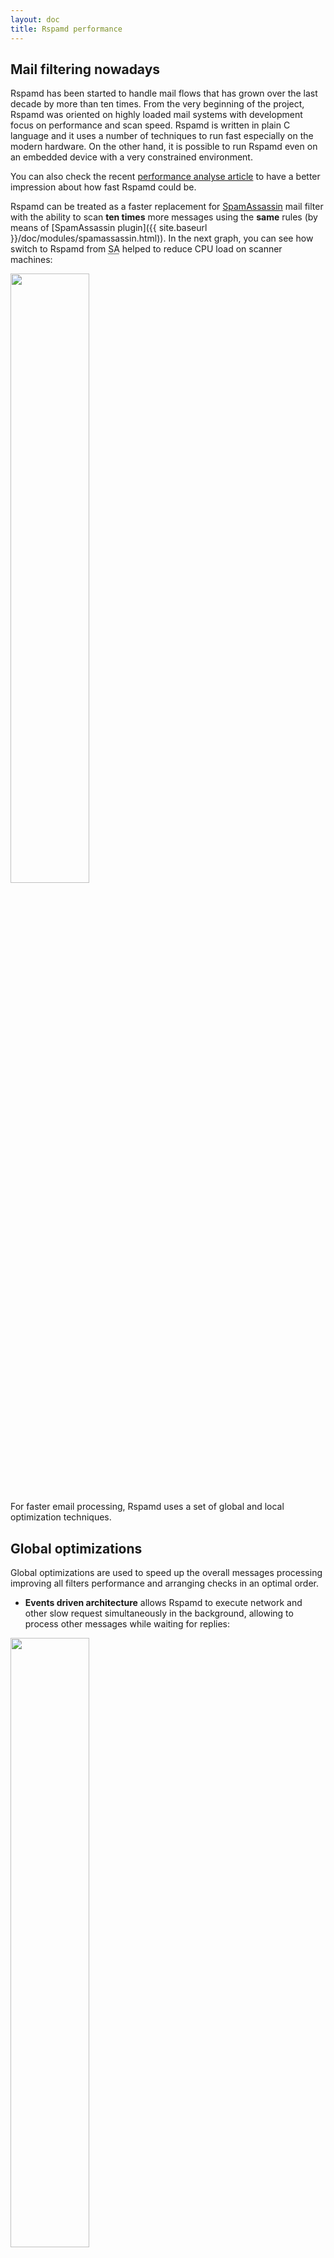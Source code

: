 ```yaml
---
layout: doc
title: Rspamd performance
---
```


## Mail filtering nowadays

Rspamd has been started to handle mail flows that has grown over the last decade by more than ten times. From the very beginning of the project, Rspamd was oriented on highly loaded mail systems with development focus on performance and scan speed. Rspamd is written in plain C language and it uses a number of techniques to run fast especially on the modern hardware. On the other hand, it is possible to run Rspamd even on an embedded device with a very constrained environment.

You can also check the recent [performance analyse article](https://rspamd.com/misc/2019/05/16/rspamd-performance.html) to have a better impression about how fast Rspamd could be.

Rspamd can be treated as a faster replacement for [SpamAssassin](https://spamassassin.apache.org) mail filter with the ability to scan **ten times** more messages using the **same** rules (by means of [SpamAssassin plugin]({{ site.baseurl }}/doc/modules/spamassassin.html)). In the next graph, you can see how switch to Rspamd from <abbr title="SpamAssassin">SA</abbr> helped to reduce CPU load on scanner machines:

<img class="img-responsive" src="{{ site.baseurl }}/img/graph2.png" width="50%">

For faster email processing, Rspamd uses a set of global and local optimization techniques.

## Global optimizations

Global optimizations are used to speed up the overall messages processing improving all filters performance and arranging checks in an optimal order.

* **Events driven architecture** allows Rspamd to execute network and other slow request simultaneously in the background, allowing to process other messages while waiting for replies:

<img class="img-responsive" src="{{ site.baseurl }}/img/rspamd-events.png" width="50%">

* **Rules reordering** is used to reduce messages processing time. Rspamd prefers to check for rules with higher weight, lower execution time and higher hit rate first. Moreover, Rspamd stops processing when a message reaches spam threshold as further checks are likely meaningless.

## Local optimizations

Rspamd uses various methods to speed up each individual message processing stage. This is achieved by applying local optimizations techniques:

* **<abbr title="Abstract Syntax Tree">AST</abbr> optimizations** are used to exclude unnecessary checks from rules. You can watch the following [slides](https://www.slideshare.net/VsevolodStakhov/astrspamd) to get more details about this method.

* Unlike SA, Rspamd uses **specific state machines** to parse email components: mime structure, HTML parts, URLs, images, received headers and so on and so forth. This approach allows to skip unnecessary details and extract information from emails quicker than by using a large set of regular expressions for these purposes.

* **[Hyperscan](https://github.com/intel/hyperscan) engine** is used in Rspamd to quickly process large regular expressions set. Unlike traditional regexps engines, Hyperscan allows to process multiple expressions at the same time. There are many details about hyperscan that are covered in the following [slides](https://www.slideshare.net/VsevolodStakhov/rspamdhyperscan).

* **Assembly snippets** allow to optimize specific algorithms for targeted architectures. Rspamd uses assembly for some frequently used cryptography and hashing algorithms selecting the proper version of code in runtime, relying on CPU instructions set support tests.
